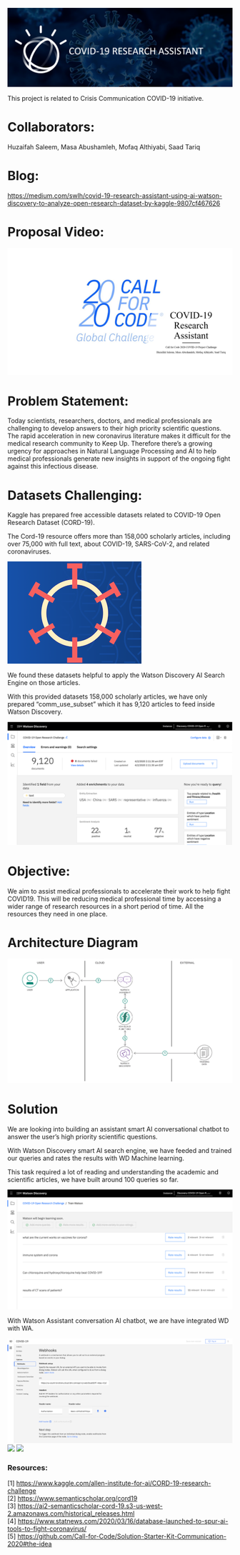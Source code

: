 
![](logo.png)


This project is related to Crisis Communication COVID-19 initiative.

# Collaborators: 

Huzaifah Saleem, Masa Abushamleh, Mofaq Althiyabi, Saad Tariq

# Blog: 

https://medium.com/swlh/covid-19-research-assistant-using-ai-watson-discovery-to-analyze-open-research-dataset-by-kaggle-9807cf467626

# Proposal Video:

[![video](video.png)](https://youtu.be/FATZB006K8M)

# Problem Statement:
Today scientists, researchers, doctors, and medical professionals are challenging to develop answers to their high priority scientific questions.
The rapid acceleration in new coronavirus literature makes it difficult for the medical research community to Keep Up. Therefore there’s a growing urgency for approaches in Natural Language Processing and AI to help medical professionals generate new insights in support of the ongoing fight against this infectious disease.<br>

# Datasets Challenging:

Kaggle has prepared free accessible datasets related to COVID-19 Open Research Dataset (CORD-19).<br>

The Cord-19 resource offers more than 158,000 scholarly articles, including over 75,000 with full text, about COVID-19, SARS-CoV-2, and related coronaviruses.<br>

![](reasource.png)

We found these datasets helpful to apply the Watson Discovery AI Search Engine on those articles.<br>

With this provided datasets 158,000 scholarly articles, we have only prepared “comm_use_subset” which it has 9,120 articles to feed inside Watson Discovery.<br>

![](Data_Uploaded.png)


# Objective:

We aim to assist medical professionals to accelerate their work to help fight COVID19. This will be reducing medical professional time by accessing a wider range of research resources in a short period of time. All the resources they need in one place.<br>

# Architecture Diagram
![](architecture-diagram.png)

# Solution  
We are looking into building an assistant smart AI conversational chatbot to answer the user’s high priority scientific questions.<br>

With Watson Discovery smart AI search engine, we have feeded and trained our queries and rates the results with WD Machine learning.<br>

This task required a lot of reading and understanding the academic and scientific articles, we have built around 100 queries so far.<br>

![](queries.png)

With Watson Assistant conversation AI chatbot, we are have integrated WD with WA.<br> 

![](connection.png)
![](.png)
![](.png)

### Resources:

[1] https://www.kaggle.com/allen-institute-for-ai/CORD-19-research-challenge <br>
[2] https://www.semanticscholar.org/cord19 <br>
[3] https://ai2-semanticscholar-cord-19.s3-us-west-2.amazonaws.com/historical_releases.html <br>
[4] https://www.statnews.com/2020/03/16/database-launched-to-spur-ai-tools-to-fight-coronavirus/ <br>
[5] https://github.com/Call-for-Code/Solution-Starter-Kit-Communication-2020#the-idea <br>


